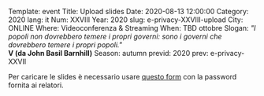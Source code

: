 Template: event
Title: Upload slides
Date: 2020-08-13 12:00:00
Category: 2020
lang: it
Num: XXVIII
Year: 2020
slug: e-privacy-XXVIII-upload
City: ONLINE
Where: Videoconferenza & Streaming
When: TBD ottobre
Slogan: <i>"I popoli non dovrebbero temere i propri governi: sono i governi che dovrebbero temere i propri popoli."</i><br/><b>V (da John Basil Barnhill)</b>
Season: autumn
previd: 2020
prev: e-privacy-XXVII


Per caricare le slides è necessario usare [questo form](https://script.google.com/macros/s/AKfycbynQ-F5MLra2McR8pKSR7CbOMr4RaeeUwfMEGL4_Q/exec) con la password fornita ai relatori.
